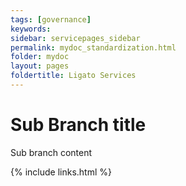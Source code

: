 ```yaml
---
tags: [governance]
keywords:
sidebar: servicepages_sidebar
permalink: mydoc_standardization.html
folder: mydoc
layout: pages
foldertitle: Ligato Services
---
```



# Sub Branch title 

Sub branch content


{% include links.html %}
